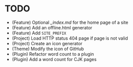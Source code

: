# TODO

* (Feature) Optional *_index.md* for the home page of a site
* (Feature) Add an offline.html generator
* (Feature) Add `SITE_PREFIX`
* (Project) Load HTTP status 404 page if page is not valid
* (Project) Create an icon generator
* (Theme) Modify the icon of GitHub
* (Plugin) Refactor word count to a plugin
* (Plugin) Add a word count for CJK pages
